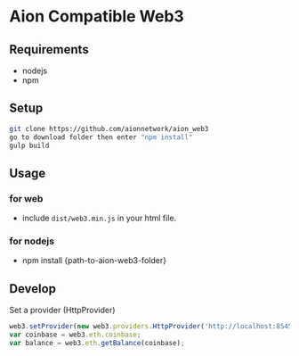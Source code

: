 # Aion Compatible Web3 

## Requirements

* nodejs
* npm

## Setup

```bash
git clone https://github.com/aionnetwork/aion_web3
go to download folder then enter "npm install"
gulp build
```

## Usage

### for web
* include `dist/web3.min.js` in your html file.

### for nodejs 
* npm install {path-to-aion-web3-folder}

## Develop

Set a provider (HttpProvider)

```js
web3.setProvider(new web3.providers.HttpProvider('http://localhost:8545'));
var coinbase = web3.eth.coinbase;
var balance = web3.eth.getBalance(coinbase);
```
